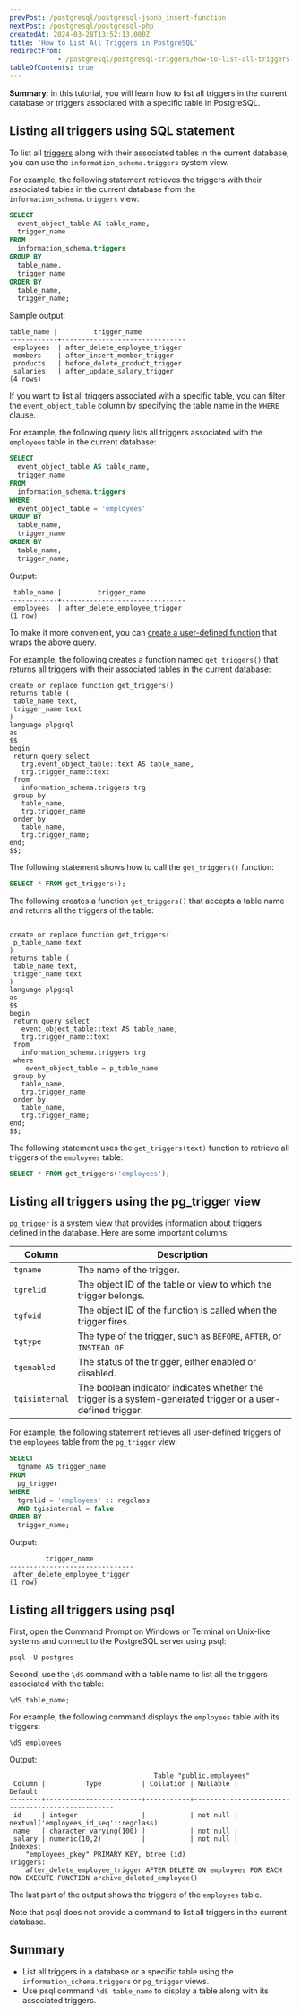 ```yaml
---
prevPost: /postgresql/postgresql-jsonb_insert-function
nextPost: /postgresql/postgresql-php
createdAt: 2024-03-28T13:52:13.000Z
title: 'How to List All Triggers in PostgreSQL'
redirectFrom: 
            - /postgresql/postgresql-triggers/how-to-list-all-triggers-in-postgresql
tableOfContents: true
---
```


**Summary**: in this tutorial, you will learn how to list all triggers in the current database or triggers associated with a specific table in PostgreSQL.

## Listing all triggers using SQL statement

To list all [triggers](/postgresql/postgresql-triggers) along with their associated tables in the current database, you can use the `information_schema.triggers` system view.

For example, the following statement retrieves the triggers with their associated tables in the current database from the `information_schema.triggers` view:

```sql
SELECT
  event_object_table AS table_name,
  trigger_name
FROM
  information_schema.triggers
GROUP BY
  table_name,
  trigger_name
ORDER BY
  table_name,
  trigger_name;
```

Sample output:

```
table_name |         trigger_name
------------+-------------------------------
 employees  | after_delete_employee_trigger
 members    | after_insert_member_trigger
 products   | before_delete_product_trigger
 salaries   | after_update_salary_trigger
(4 rows)
```

If you want to list all triggers associated with a specific table, you can filter the `event_object_table` column by specifying the table name in the `WHERE` clause.

For example, the following query lists all triggers associated with the `employees` table in the current database:

```sql
SELECT
  event_object_table AS table_name,
  trigger_name
FROM
  information_schema.triggers
WHERE
  event_object_table = 'employees'
GROUP BY
  table_name,
  trigger_name
ORDER BY
  table_name,
  trigger_name;
```

Output:

```
 table_name |         trigger_name
------------+-------------------------------
 employees  | after_delete_employee_trigger
(1 row)
```

To make it more convenient, you can [create a user-defined function](/postgresql/postgresql-plpgsql/postgresql-create-function) that wraps the above query.

For example, the following creates a function named `get_triggers()` that returns all triggers with their associated tables in the current database:

```
create or replace function get_triggers()
returns table (
 table_name text,
 trigger_name text
)
language plpgsql
as
$$
begin
 return query select
   trg.event_object_table::text AS table_name,
   trg.trigger_name::text
 from
   information_schema.triggers trg
 group by
   table_name,
   trg.trigger_name
 order by
   table_name,
   trg.trigger_name;
end;
$$;
```

The following statement shows how to call the `get_triggers()` function:

```sql
SELECT * FROM get_triggers();
```

The following creates a function `get_triggers()` that accepts a table name and returns all the triggers of the table:

```

create or replace function get_triggers(
 p_table_name text
)
returns table (
 table_name text,
 trigger_name text
)
language plpgsql
as
$$
begin
 return query select
   event_object_table::text AS table_name,
   trg.trigger_name::text
 from
   information_schema.triggers trg
 where
    event_object_table = p_table_name
 group by
   table_name,
   trg.trigger_name
 order by
   table_name,
   trg.trigger_name;
end;
$$;
```

The following statement uses the `get_triggers(text)` function to retrieve all triggers of the `employees` table:

```sql
SELECT * FROM get_triggers('employees');
```

## Listing all triggers using the pg_trigger view

`pg_trigger` is a system view that provides information about triggers defined in the database. Here are some important columns:

| Column         | Description                                                                                                  |
| -------------- | ------------------------------------------------------------------------------------------------------------ |
| `tgname`       | The name of the trigger.                                                                                     |
| `tgrelid`      | The object ID of the table or view to which the trigger belongs.                                             |
| `tgfoid`       | The object ID of the function is called when the trigger fires.                                              |
| `tgtype`       | The type of the trigger, such as `BEFORE`, `AFTER`, or `INSTEAD OF`.                                         |
| `tgenabled`    | The status of the trigger, either enabled or disabled.                                                       |
| `tgisinternal` | The boolean indicator indicates whether the trigger is a system-generated trigger or a user-defined trigger. |

For example, the following statement retrieves all user-defined triggers of the `employees` table from the `pg_trigger` view:

```sql
SELECT
  tgname AS trigger_name
FROM
  pg_trigger
WHERE
  tgrelid = 'employees' :: regclass
  AND tgisinternal = false
ORDER BY
  trigger_name;
```

Output:

```
         trigger_name
-------------------------------
 after_delete_employee_trigger
(1 row)
```

## Listing all triggers using psql

First, open the Command Prompt on Windows or Terminal on Unix-like systems and connect to the PostgreSQL server using psql:

```
psql -U postgres
```

Second, use the `\dS` command with a table name to list all the triggers associated with the table:

```
\dS table_name;
```

For example, the following command displays the `employees` table with its triggers:

```
\dS employees
```

Output:

```
                                    Table "public.employees"
 Column |          Type          | Collation | Nullable |                Default
--------+------------------------+-----------+----------+---------------------------------------
 id     | integer                |           | not null | nextval('employees_id_seq'::regclass)
 name   | character varying(100) |           | not null |
 salary | numeric(10,2)          |           | not null |
Indexes:
    "employees_pkey" PRIMARY KEY, btree (id)
Triggers:
    after_delete_employee_trigger AFTER DELETE ON employees FOR EACH ROW EXECUTE FUNCTION archive_deleted_employee()
```

The last part of the output shows the triggers of the `employees` table.

Note that psql does not provide a command to list all triggers in the current database.

## Summary

- List all triggers in a database or a specific table using the `information_schema.triggers` or `pg_trigger` views.
- Use psql command `\dS table_name` to display a table along with its associated triggers.
